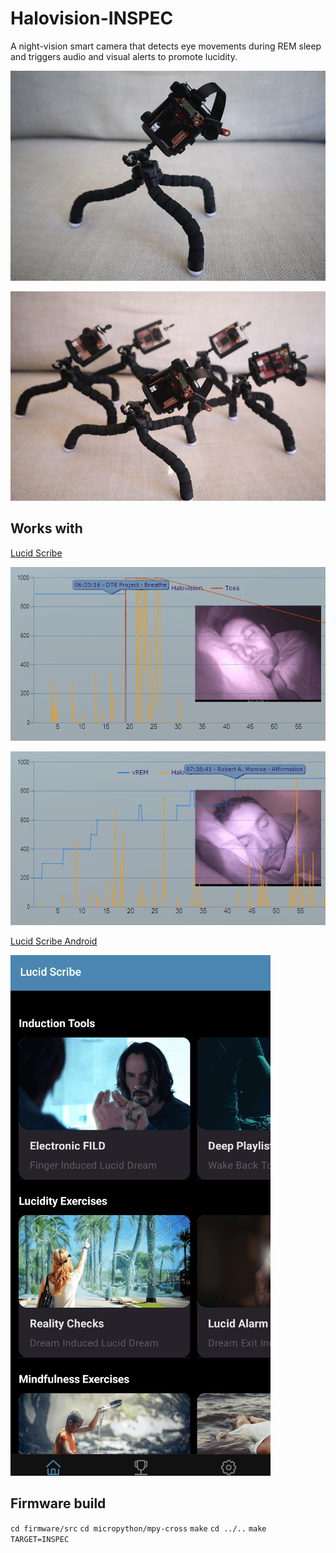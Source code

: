 # Halovision-INSPEC

A night-vision smart camera that detects eye movements during REM sleep and triggers audio and visual alerts to promote lucidity.

![INSPEC](https://github.com/lucidcode/Halovision-INSPEC/raw/master/images/inspec.jpg?raw=true "INSPEC")

![INSPECs](https://github.com/lucidcode/Halovision-INSPEC/raw/master/images/inspecs.jpg?raw=true "INSPECs")

## Works with

<a href="http://lucidcode.com/LucidScribe/">Lucid Scribe</a>

![Lucid Scribe REM sleep at 06:23](https://github.com/lucidcode/Halovision-INSPEC/raw/master/images/lucid_scribe_rem_0623.gif?raw=true "Lucid Scribe REM sleep at 06:23")

![Lucid Scribe REM sleep at 07:38](https://github.com/lucidcode/Halovision-INSPEC/raw/master/images/lucid_scribe_rem_0738.gif?raw=true "Lucid Scribe REM sleep at 07:38")

<a href="https://play.google.com/store/apps/details?id=com.lucidcode.lucidscribe">Lucid Scribe Android</a>

![Lucid Scribe Android](https://github.com/lucidcode/Halovision-INSPEC/raw/master/images/lucid_scribe_android.gif?raw=true "Lucid Scribe Android")

## Firmware build
`cd firmware/src`
`cd micropython/mpy-cross`
`make`
`cd ../..`
`make TARGET=INSPEC`